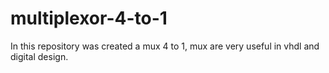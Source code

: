 # multiplexor-4-to-1
In this repository was created a mux 4 to 1, mux are very useful in vhdl and digital design.

